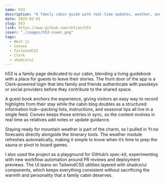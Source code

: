 ```yaml
---
name: h53
description: "A family cabin guide with real-time updates, weather, and guest activity"
date: 2025-02-01
slug: h53
link: https://www.github.com/shtian/h53
cover: "./images/h53-cover.png"
tags:
  - Next.js
  - Convex
  - TailwindCSS
  - Clerk
  - shadcn/ui
---
```


h53 is a family page dedicated to our cabin, blending a living guidebook with a place for guests to leave their stories. The front door of the app is a Clerk-powered login that lets family and friends authenticate with passkeys or social providers before they contribute to the shared space.

A guest book anchors the experience, giving visitors an easy way to record highlights from their stay while the cabin blog doubles as a structured information hub—packing lists, instructions, and seasonal tips all live in a single feed. Convex keeps those entries in sync, so the content evolves in real time as relatives add notes or update guidance.

Staying ready for mountain weather is part of the charm, so I pulled in Yr.no forecasts directly alongside the itinerary tools. The weather module refreshes automatically, making it simple to know when it’s time to prep the sauna or pivot to board games.

I also used the project as a playground for GitHub’s spec-kit, experimenting with new workflow automation around PR reviews and deployment previews. The UI leans on TailwindCSS utilities layered with shadcn/ui components, which keeps everything consistent without sacrificing the warmth and personality that a family cabin deserves.
